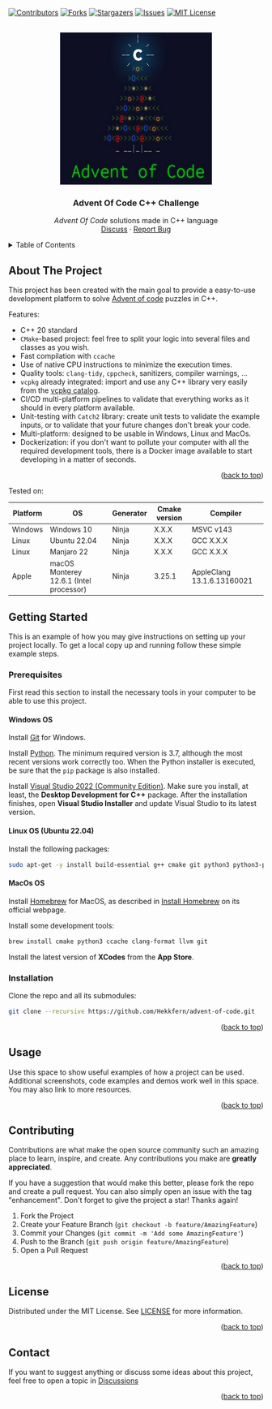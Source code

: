 <a name="readme-top"></a>

<!-- PROJECT SHIELDS -->
[![Contributors][contributors-shield]][contributors-url]
[![Forks][forks-shield]][forks-url]
[![Stargazers][stars-shield]][stars-url]
[![Issues][issues-shield]][issues-url]
[![MIT License][license-shield]][license-url]

<!-- PROJECT LOGO -->
<br />
<div align="center">
  <a href="https://github.com/Hekkfern/advent-of-code">
    <img src="docs/images/logo.png" alt="Logo" width="300" height="300">
  </a>

<h3 align="center">Advent Of Code C++ Challenge</h3>

  <p align="center">
    <i>Advent Of Code</i> solutions made in C++ language
    <br />
    <a href="https://github.com/Hekkfern/advent-of-code/discussions">Discuss</a>
    ·
    <a href="https://github.com/Hekkfern/advent-of-code/issues">Report Bug</a>
  </p>
</div>

<!-- TABLE OF CONTENTS -->
<details>
  <summary>Table of Contents</summary>
  <ol>
    <li>
      <a href="#about-the-project">About The Project</a>
    </li>
    <li>
      <a href="#getting-started">Getting Started</a>
      <ul>
        <li><a href="#prerequisites">Prerequisites</a></li>
        <li><a href="#installation">Installation</a></li>
      </ul>
    </li>
    <li><a href="#usage">Usage</a></li>
    <li><a href="#contributing">Contributing</a></li>
    <li><a href="#license">License</a></li>
    <li><a href="#contact">Contact</a></li>
  </ol>
</details>

<!-- ABOUT THE PROJECT -->

## About The Project

This project has been created with the main goal to provide a easy-to-use development platform to solve [Advent of code](https://adventofcode.com/) puzzles in C++.



Features:

* C++ 20 standard
* `CMake`-based project: feel free to split your logic into several files and classes as you wish.
* Fast compilation with `ccache`
* Use of native CPU instructions to minimize the execution times.
* Quality tools: `clang-tidy`, `cppcheck`, sanitizers, compiler warnings, ...
* `vcpkg` already integrated: import and use any C++ library very easily from the [vcpkg catalog](https://vcpkg.io/en/packages.html).
* CI/CD multi-platform pipelines to validate that everything works as it should in every platform available.
* Unit-testing with `Catch2` library: create unit tests to validate the example inputs, or to validate that your future changes don't break your code.
* Multi-platform: designed to be usable in Windows, Linux and MacOs.
* Dockerization: if you don't want to pollute your computer with all the required development tools, there is a Docker
  image available to start developing in a matter of seconds.

<p align="right">(<a href="#readme-top">back to top</a>)</p>

Tested on:

| Platform | OS                                       | Generator | Cmake version | Compiler                   |
| -------- | ---------------------------------------- | --------- | ------------- | -------------------------- |
| Windows  | Windows 10                               | Ninja     | X.X.X         | MSVC v143                  |
| Linux    | Ubuntu 22.04                             | Ninja     | X.X.X         | GCC X.X.X                  |
| Linux    | Manjaro 22                               | Ninja     | X.X.X         | GCC X.X.X                  |
| Apple    | macOS Monterey 12.6.1  (Intel processor) | Ninja     | 3.25.1        | AppleClang 13.1.6.13160021 |

<!-- GETTING STARTED -->

## Getting Started

This is an example of how you may give instructions on setting up your project locally.
To get a local copy up and running follow these simple example steps.

### Prerequisites

First read this section to install the necessary tools in your computer to be able to use this project.

#### Windows OS

Install [Git](https://git-scm.com/download/win) for Windows.

Install [Python](https://www.python.org/downloads/). The minimum required version is 3.7, although the most recent versions work correctly too. When the Python installer is executed, be sure that the `pip` package is also installed.

Install [Visual Studio 2022 (Community Edition)](https://visualstudio.microsoft.com/vs/). Make sure you install, at least, the **Desktop Development for C++** package. After the installation finishes, open **Visual Studio Installer** and update Visual Studio to its latest version.

#### Linux OS (Ubuntu 22.04)

Install the following packages:

```bash
sudo apt-get -y install build-essential g++ cmake git python3 python3-pip ccache clang-format clang-tidy gdb pkg-config
```

#### MacOs OS

Install [Homebrew](https://brew.sh/) for MacOS, as described in [Install Homebrew](https://docs.brew.sh/Installation) on its official webpage.

Install some development tools:

```bash
brew install cmake python3 ccache clang-format llvm git
```

Install the latest version of **XCodes** from the **App Store**.

### Installation

Clone the repo and all its submodules:

```bash
git clone --recursive https://github.com/Hekkfern/advent-of-code.git
```

<p align="right">(<a href="#readme-top">back to top</a>)</p>

<!-- USAGE INSTRUCTIONS -->

## Usage

Use this space to show useful examples of how a project can be used. Additional screenshots, code examples and demos
work well in this space. You may also link to more resources.

<p align="right">(<a href="#readme-top">back to top</a>)</p>


<!-- CONTRIBUTING -->

## Contributing

Contributions are what make the open source community such an amazing place to learn, inspire, and create. Any
contributions you make are **greatly appreciated**.

If you have a suggestion that would make this better, please fork the repo and create a pull request. You can also
simply open an issue with the tag "enhancement".
Don't forget to give the project a star! Thanks again!

1. Fork the Project
2. Create your Feature Branch (`git checkout -b feature/AmazingFeature`)
3. Commit your Changes (`git commit -m 'Add some AmazingFeature'`)
4. Push to the Branch (`git push origin feature/AmazingFeature`)
5. Open a Pull Request

<p align="right">(<a href="#readme-top">back to top</a>)</p>

<!-- LICENSE -->

## License

Distributed under the MIT License. See [LICENSE](LICENSE) for more information.

<p align="right">(<a href="#readme-top">back to top</a>)</p>



<!-- CONTACT -->

## Contact

If you want to suggest anything or discuss some ideas about this project, feel free to open a topic
in [Discussions](https://github.com/Hekkfern/advent-of-code/discussions)

<p align="right">(<a href="#readme-top">back to top</a>)</p>


<!-- MARKDOWN LINKS & IMAGES -->

[contributors-shield]: https://img.shields.io/github/contributors/Hekkfern/advent-of-code.svg?style=for-the-badge
[contributors-url]: https://github.com/Hekkfern/advent-of-code/graphs/contributors
[forks-shield]: https://img.shields.io/github/forks/Hekkfern/advent-of-code.svg?style=for-the-badge
[forks-url]: https://github.com/Hekkfern/advent-of-code/network/members
[stars-shield]: https://img.shields.io/github/stars/Hekkfern/advent-of-code.svg?style=for-the-badge
[stars-url]: https://github.com/Hekkfern/advent-of-code/stargazers
[issues-shield]: https://img.shields.io/github/issues/Hekkfern/advent-of-code.svg?style=for-the-badge
[issues-url]: https://github.com/Hekkfern/advent-of-code/issues
[license-shield]: https://img.shields.io/github/license/Hekkfern/advent-of-code.svg?style=for-the-badge
[license-url]: https://github.com/Hekkfern/advent-of-code/blob/master/LICENSE.txt

